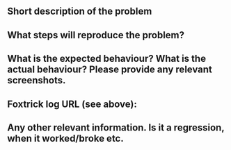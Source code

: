 <!--
Oh noes, you are having trouble with Foxtrick :/

I trust you have searched the existing issues (both open and closed) before opening this.

Foxtrick provides a bug report link at the bottom left section of Hattrick pages. You should get a URL for your Foxtrick log if you press it on the relevant page and follow the instructions.

Please follow the provided template:
-->
## Short description of the problem

## What steps will reproduce the problem?

## What is the expected behaviour? What is the actual behaviour? Please provide any relevant screenshots.

## Foxtrick log URL (see above):

## Any other relevant information. Is it a regression, when it worked/broke etc.
